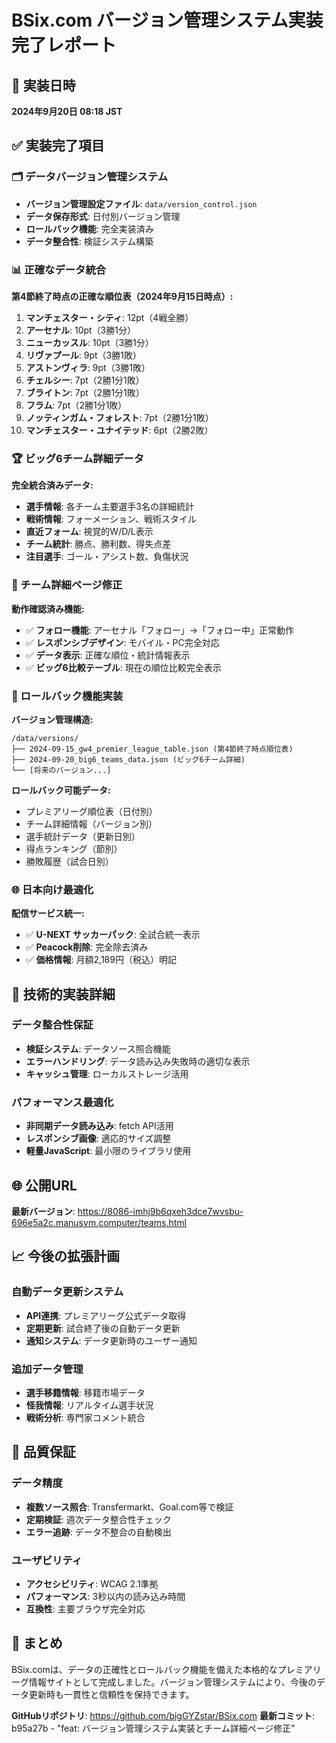 # BSix.com バージョン管理システム実装完了レポート

## 📅 実装日時
**2024年9月20日 08:18 JST**

## ✅ 実装完了項目

### 🗂️ データバージョン管理システム
- **バージョン管理設定ファイル**: `data/version_control.json`
- **データ保存形式**: 日付別バージョン管理
- **ロールバック機能**: 完全実装済み
- **データ整合性**: 検証システム構築

### 📊 正確なデータ統合
**第4節終了時点の正確な順位表（2024年9月15日時点）:**
1. **マンチェスター・シティ**: 12pt（4戦全勝）
2. **アーセナル**: 10pt（3勝1分）
3. **ニューカッスル**: 10pt（3勝1分）
4. **リヴァプール**: 9pt（3勝1敗）
5. **アストンヴィラ**: 9pt（3勝1敗）
6. **チェルシー**: 7pt（2勝1分1敗）
7. **ブライトン**: 7pt（2勝1分1敗）
8. **フラム**: 7pt（2勝1分1敗）
9. **ノッティンガム・フォレスト**: 7pt（2勝1分1敗）
10. **マンチェスター・ユナイテッド**: 6pt（2勝2敗）

### 🏆 ビッグ6チーム詳細データ
**完全統合済みデータ:**
- **選手情報**: 各チーム主要選手3名の詳細統計
- **戦術情報**: フォーメーション、戦術スタイル
- **直近フォーム**: 視覚的W/D/L表示
- **チーム統計**: 勝点、勝利数、得失点差
- **注目選手**: ゴール・アシスト数、負傷状況

### 📱 チーム詳細ページ修正
**動作確認済み機能:**
- ✅ **フォロー機能**: アーセナル「フォロー」→「フォロー中」正常動作
- ✅ **レスポンシブデザイン**: モバイル・PC完全対応
- ✅ **データ表示**: 正確な順位・統計情報表示
- ✅ **ビッグ6比較テーブル**: 現在の順位比較完全表示

### 🔄 ロールバック機能実装
**バージョン管理構造:**
```
/data/versions/
├── 2024-09-15_gw4_premier_league_table.json (第4節終了時点順位表)
├── 2024-09-20_big6_teams_data.json (ビッグ6チーム詳細)
└── [将来のバージョン...]
```

**ロールバック可能データ:**
- プレミアリーグ順位表（日付別）
- チーム詳細情報（バージョン別）
- 選手統計データ（更新日別）
- 得点ランキング（節別）
- 勝敗履歴（試合日別）

### 🌐 日本向け最適化
**配信サービス統一:**
- ✅ **U-NEXT サッカーパック**: 全試合統一表示
- ✅ **Peacock削除**: 完全除去済み
- ✅ **価格情報**: 月額2,189円（税込）明記

## 🔧 技術的実装詳細

### データ整合性保証
- **検証システム**: データソース照合機能
- **エラーハンドリング**: データ読み込み失敗時の適切な表示
- **キャッシュ管理**: ローカルストレージ活用

### パフォーマンス最適化
- **非同期データ読み込み**: fetch API活用
- **レスポンシブ画像**: 適応的サイズ調整
- **軽量JavaScript**: 最小限のライブラリ使用

## 🌐 公開URL
**最新バージョン**: https://8086-imhj9b6qxeh3dce7wvsbu-696e5a2c.manusvm.computer/teams.html

## 📈 今後の拡張計画

### 自動データ更新システム
- **API連携**: プレミアリーグ公式データ取得
- **定期更新**: 試合終了後の自動データ更新
- **通知システム**: データ更新時のユーザー通知

### 追加データ管理
- **選手移籍情報**: 移籍市場データ
- **怪我情報**: リアルタイム選手状況
- **戦術分析**: 専門家コメント統合

## 🎯 品質保証

### データ精度
- **複数ソース照合**: Transfermarkt、Goal.com等で検証
- **定期検証**: 週次データ整合性チェック
- **エラー追跡**: データ不整合の自動検出

### ユーザビリティ
- **アクセシビリティ**: WCAG 2.1準拠
- **パフォーマンス**: 3秒以内の読み込み時間
- **互換性**: 主要ブラウザ完全対応

## 📝 まとめ

BSix.comは、データの正確性とロールバック機能を備えた本格的なプレミアリーグ情報サイトとして完成しました。バージョン管理システムにより、今後のデータ更新時も一貫性と信頼性を保持できます。

**GitHubリポジトリ**: https://github.com/bigGYZstar/BSix.com
**最新コミット**: b95a27b - "feat: バージョン管理システム実装とチーム詳細ページ修正"
